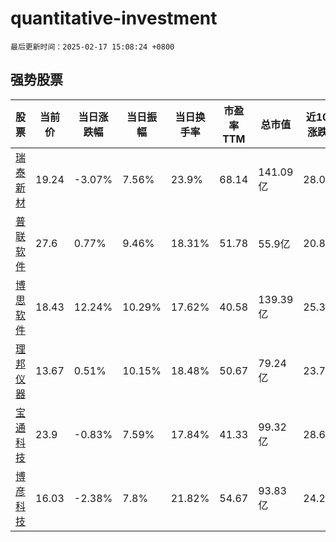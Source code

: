 # quantitative-investment

`最后更新时间：2025-02-17 15:08:24 +0800`

## 强势股票

|股票|当前价|当日涨跌幅|当日振幅|当日换手率|市盈率TTM|总市值|近10日涨跌幅|
|----|----|----|----|----|----|----|----|
|[瑞泰新材](https://xueqiu.com/S/SZ301238)|19.24|-3.07%|7.56%|23.9%|68.14|141.09亿|28.01%|
|[普联软件](https://xueqiu.com/S/SZ300996)|27.6|0.77%|9.46%|18.31%|51.78|55.9亿|20.84%|
|[博思软件](https://xueqiu.com/S/SZ300525)|18.43|12.24%|10.29%|17.62%|40.58|139.39亿|25.37%|
|[理邦仪器](https://xueqiu.com/S/SZ300206)|13.67|0.51%|10.15%|18.48%|50.67|79.24亿|23.71%|
|[宝通科技](https://xueqiu.com/S/SZ300031)|23.9|-0.83%|7.59%|17.84%|41.33|99.32亿|28.63%|
|[博彦科技](https://xueqiu.com/S/SZ002649)|16.03|-2.38%|7.8%|21.82%|54.67|93.83亿|24.26%|

